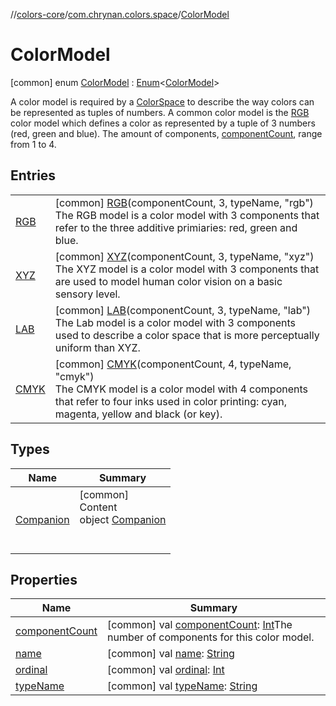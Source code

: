 //[colors-core](../../../index.md)/[com.chrynan.colors.space](../index.md)/[ColorModel](index.md)



# ColorModel  
 [common] enum [ColorModel](index.md) : [Enum](https://kotlinlang.org/api/latest/jvm/stdlib/kotlin/-enum/index.html)<[ColorModel](index.md)> 

A color model is required by a [ColorSpace](../-color-space/index.md) to describe the way colors can be represented as tuples of numbers. A common color model is the [RGB](-r-g-b/index.md) color model which defines a color as represented by a tuple of 3 numbers (red, green and blue). The amount of components, [componentCount](component-count.md), range from 1 to 4.

   


## Entries  
  
| | |
|---|---|
| <a name="com.chrynan.colors.space/ColorModel.RGB///PointingToDeclaration/"></a>[RGB](-r-g-b/index.md)| <a name="com.chrynan.colors.space/ColorModel.RGB///PointingToDeclaration/"></a> [common] [RGB](-r-g-b/index.md)(componentCount, 3, typeName, "rgb")  <br>The RGB model is a color model with 3 components that refer to the three additive primiaries: red, green and blue.   <br>|
| <a name="com.chrynan.colors.space/ColorModel.XYZ///PointingToDeclaration/"></a>[XYZ](-x-y-z/index.md)| <a name="com.chrynan.colors.space/ColorModel.XYZ///PointingToDeclaration/"></a> [common] [XYZ](-x-y-z/index.md)(componentCount, 3, typeName, "xyz")  <br>The XYZ model is a color model with 3 components that are used to model human color vision on a basic sensory level.   <br>|
| <a name="com.chrynan.colors.space/ColorModel.LAB///PointingToDeclaration/"></a>[LAB](-l-a-b/index.md)| <a name="com.chrynan.colors.space/ColorModel.LAB///PointingToDeclaration/"></a> [common] [LAB](-l-a-b/index.md)(componentCount, 3, typeName, "lab")  <br>The Lab model is a color model with 3 components used to describe a color space that is more perceptually uniform than XYZ.   <br>|
| <a name="com.chrynan.colors.space/ColorModel.CMYK///PointingToDeclaration/"></a>[CMYK](-c-m-y-k/index.md)| <a name="com.chrynan.colors.space/ColorModel.CMYK///PointingToDeclaration/"></a> [common] [CMYK](-c-m-y-k/index.md)(componentCount, 4, typeName, "cmyk")  <br>The CMYK model is a color model with 4 components that refer to four inks used in color printing: cyan, magenta, yellow and black (or key).   <br>|


## Types  
  
|  Name |  Summary | 
|---|---|
| <a name="com.chrynan.colors.space/ColorModel.Companion///PointingToDeclaration/"></a>[Companion](-companion/index.md)| <a name="com.chrynan.colors.space/ColorModel.Companion///PointingToDeclaration/"></a>[common]  <br>Content  <br>object [Companion](-companion/index.md)  <br><br><br>|


## Properties  
  
|  Name |  Summary | 
|---|---|
| <a name="com.chrynan.colors.space/ColorModel/componentCount/#/PointingToDeclaration/"></a>[componentCount](component-count.md)| <a name="com.chrynan.colors.space/ColorModel/componentCount/#/PointingToDeclaration/"></a> [common] val [componentCount](component-count.md): [Int](https://kotlinlang.org/api/latest/jvm/stdlib/kotlin/-int/index.html)The number of components for this color model.   <br>|
| <a name="com.chrynan.colors.space/ColorModel/name/#/PointingToDeclaration/"></a>[name](index.md#%5Bcom.chrynan.colors.space%2FColorModel%2Fname%2F%23%2FPointingToDeclaration%2F%5D%2FProperties%2F1316981857)| <a name="com.chrynan.colors.space/ColorModel/name/#/PointingToDeclaration/"></a> [common] val [name](index.md#%5Bcom.chrynan.colors.space%2FColorModel%2Fname%2F%23%2FPointingToDeclaration%2F%5D%2FProperties%2F1316981857): [String](https://kotlinlang.org/api/latest/jvm/stdlib/kotlin/-string/index.html)   <br>|
| <a name="com.chrynan.colors.space/ColorModel/ordinal/#/PointingToDeclaration/"></a>[ordinal](index.md#%5Bcom.chrynan.colors.space%2FColorModel%2Fordinal%2F%23%2FPointingToDeclaration%2F%5D%2FProperties%2F1316981857)| <a name="com.chrynan.colors.space/ColorModel/ordinal/#/PointingToDeclaration/"></a> [common] val [ordinal](index.md#%5Bcom.chrynan.colors.space%2FColorModel%2Fordinal%2F%23%2FPointingToDeclaration%2F%5D%2FProperties%2F1316981857): [Int](https://kotlinlang.org/api/latest/jvm/stdlib/kotlin/-int/index.html)   <br>|
| <a name="com.chrynan.colors.space/ColorModel/typeName/#/PointingToDeclaration/"></a>[typeName](type-name.md)| <a name="com.chrynan.colors.space/ColorModel/typeName/#/PointingToDeclaration/"></a> [common] val [typeName](type-name.md): [String](https://kotlinlang.org/api/latest/jvm/stdlib/kotlin/-string/index.html)   <br>|

